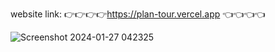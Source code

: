 website link: 👉👉👉👉https://plan-tour.vercel.app  👈👈👈👈


![Screenshot 2024-01-27 042325](https://github.com/Adarshchauhan07/Plan-Tour/assets/95171090/874c9c21-3a4e-448c-8234-69a0f3a9eddc)
